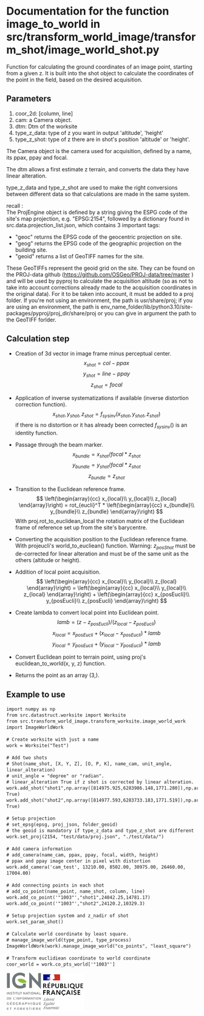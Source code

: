 # Documentation for the function image_to_world in src/transform_world_image/transform_shot/image_world_shot.py

Function for calculating the ground coordinates of an image point, starting from a given z.
It is built into the shot object to calculate the coordinates of the point in the field, based on the desired acquisition.

## Parameters

1. coor_2d: [column, line]
2. cam: a Camera object.
3. dtm: Dtm of the worksite
4. type_z_data: type of z you want in output 'altitude', 'height' 
5. type_z_shot: type of z there are in shot's position 'altitude' or 'height'. 

The Camera object is the camera used for acquisition, defined by a name, its ppax, ppay and focal.

The dtm allows a first estimate z terrain, and converts the data they have linear alteration.

type_z_data and type_z_shot are used to make the right conversions between different data so that calculations are made in the same system.

recall :  
The ProjEngine object is defined by a string giving the ESPG code of the site's map projection, e.g. "EPSG:2154", followed by a dictionary found in src.data.projection_list.json, which contains 3 important tags:
 * "geoc" returns the EPSG code of the geocentric projection on site.
 * "geog" returns the EPSG code of the geographic projection on the building site.
 * "geoid" returns a list of GeoTIFF names for the site.

These GeoTIFFs represent the geoid grid on the site. They can be found on the PROJ-data github (https://github.com/OSGeo/PROJ-data/tree/master ) and will be used by pyproj to calculate the acquisition altitude (so as not to take into account corrections already made to the acquisition coordinates in the original data). For it to be taken into account, it must be added to a proj folder. If you're not using an environment, the path is usr/share/proj; if you are using an environment, the path is env_name_folder/lib/python3.10/site-packages/pyproj/proj_dir/share/proj or you can give in argument the path to the GeoTIFF forlder.



## Calculation step

* Creation of 3d vector in image frame minus perceptual center.
$$
x_{shot} = col - ppax
$$
$$
y_{shot} = line - ppay
$$
$$
z_{shot} = focal
$$

* Application of inverse systematizations if available (inverse distortion correction function).
$$
x_{shot}, y_{shot}, z_{shot} = f_{sys inv}(x_{shot}, y_{shot}, z_{shot})
$$
if there is no distortion or it has already been corrected $f_{sys inv}()$ is an identity function.

* Passage through the beam marker.
$$
x_{bundle} = x_{shot} / focal * z_{shot}
$$
$$
y_{bundle} = y_{shot} / focal * z_{shot}
$$
$$
z_{bundle} = z_{shot}
$$

* Transition to the Euclidean reference frame.
$$
\left(\begin{array}{cc} 
x_{local}\\
y_{local}\\
z_{local}
\end{array}\right) = rot_{eucli}^T * 
\left(\begin{array}{cc} 
x_{bundle}\\
y_{bundle}\\
z_{bundle}
\end{array}\right)
$$
With proj.rot_to_euclidean_local the rotation matrix of the Euclidean frame of reference set up from the site's barycentre.

* Converting the acquisition position to the Euclidean reference frame. With projeucli's world_to_eucliean() function. Warning: $z_{posShot}$ must be de-corrected for linear alteration and must be of the same unit as the others (altitude or height).

* Addition of local point acquisition.
$$
\left(\begin{array}{cc} 
x_{local}\\
y_{local}\\
z_{local}
\end{array}\right) = 
\left(\begin{array}{cc} 
x_{local}\\
y_{local}\\
z_{local}
\end{array}\right) + 
\left(\begin{array}{cc} 
x_{posEucli}\\
y_{posEucli}\\
z_{posEucli}
\end{array}\right)
$$


* Create lambda to convert local point into Euclidean point.
$$
lamb = (z - z_{posEucli})/(z_{local} - z_{posEucli})
$$
$$
x_{local} = x_{posEucli} + (x_{local} - x_{posEucli}) * lamb
$$
$$
y_{local} = y_{posEucli} + (y_{local} - y_{posEucli}) * lamb
$$

* Convert Euclidean point to terrain point, using proj's euclidean_to_world(x, y, z) function.

* Returns the point as an array (3,).

## Example to use

```
import numpy as np
from src.datastruct.worksite import Worksite
from src.transform_world_image.transform_worksite.image_world_work import ImageWorldWork

# Create worksite with just a name
work = Worksite("Test")

# Add two shots
# Shot(name_shot, [X, Y, Z], [O, P, K], name_cam, unit_angle, linear_alteration)
# unit_angle = "degree" or "radian".
# linear_alteration True if z shot is corrected by linear alteration.
work.add_shot("shot1",np.array([814975.925,6283986.148,1771.280]),np.array([-0.245070686036,-0.069409621323,0.836320989726]),"cam_test","degree", True)
work.add_shot("shot2",np.array([814977.593,6283733.183,1771.519]),np.array([-0.190175545509,-0.023695590794,0.565111690487]),"cam_test","degree", True)

# Setup projection
# set_epsg(epsg, proj_json, folder_geoid)
# the geoid is mandatory if type_z_data and type_z_shot are different
work.set_proj(2154, "test/data/proj.json", "./test/data/")

# Add camera information
# add_camera(name_cam, ppax, ppay, focal, width, height)
# ppax and ppay image center in pixel with distortion
work.add_camera('cam_test', 13210.00, 8502.00, 30975.00, 26460.00, 17004.00)

# Add connecting points in each shot
# add_co_point(name_point, name_shot, column, line)
work.add_co_point('"1003"',"shot1",24042.25,14781.17)
work.add_co_point('"1003"',"shot2",24120.2,10329.3)

# Setup projection system and z_nadir of shot
work.set_param_shot()

# Calculate world coordinate by least square.
# manage_image_world(type_point, type_process)
ImageWorldWork(work).manage_image_world("co_points", "least_square")

# Transform euclidiean coordinate to world coordinate 
coor_world = work.co_pts_world['"1003"']
```

![logo ign](../logo/logo_ign.png) ![logo fr](../logo/Republique_Francaise_Logo.png)